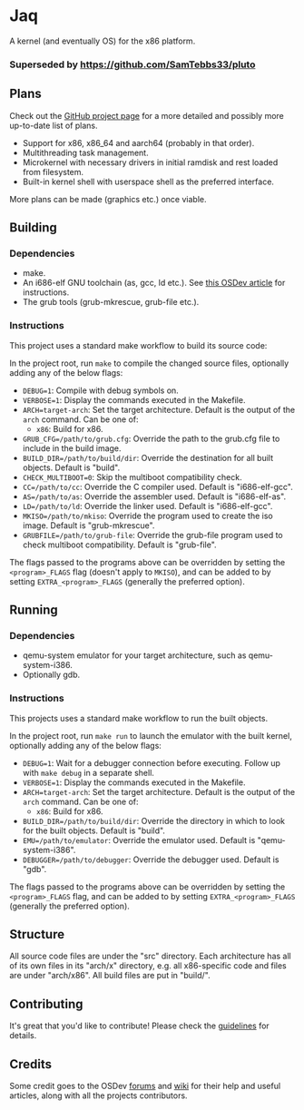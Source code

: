 # Jaq
A kernel (and eventually OS) for the x86 platform.

### Superseded by https://github.com/SamTebbs33/pluto

## Plans
Check out the [GitHub project page](https://github.com/SamTebbs33/jaq/projects/1) for a more detailed and possibly more up-to-date list of plans.

* Support for x86, x86_64 and aarch64 (probably in that order).
* Multithreading task management.
* Microkernel with necessary drivers in initial ramdisk and rest loaded from filesystem.
* Built-in kernel shell with userspace shell as the preferred interface.

More plans can be made (graphics etc.) once viable.

## Building

### Dependencies
* make.
* An i686-elf GNU toolchain (as, gcc, ld etc.). See [this OSDev article](https://wiki.osdev.org/GCC_Cross-Compiler) for instructions.
* The grub tools (grub-mkrescue, grub-file etc.).

### Instructions
This project uses a standard make workflow to build its source code:

In the project root, run `make` to compile the changed source files, optionally adding any of the below flags:
* `DEBUG=1`: Compile with debug symbols on.
* `VERBOSE=1`: Display the commands executed in the Makefile.
* `ARCH=target-arch`: Set the target architecture. Default is the output of the `arch` command. Can be one of:
  * `x86`: Build for x86.
* `GRUB_CFG=/path/to/grub.cfg`: Override the path to the grub.cfg file to include in the build image.
* `BUILD_DIR=/path/to/build/dir`: Override the destination for all built objects. Default is "build".
* `CHECK_MULTIBOOT=0`: Skip the multiboot compatibility check.
* `CC=/path/to/cc`: Override the C compiler used. Default is "i686-elf-gcc".
* `AS=/path/to/as`: Override the assembler used. Default is "i686-elf-as".
* `LD=/path/to/ld`: Override the linker used. Default is "i686-elf-gcc".
* `MKISO=/path/to/mkiso`: Override the program used to create the iso image. Default is "grub-mkrescue".
* `GRUBFILE=/path/to/grub-file`: Override the grub-file program used to check multiboot compatibility. Default is "grub-file".

The flags passed to the programs above can be overridden by setting the `<program>_FLAGS` flag (doesn't apply to `MKISO`), and can be added to by setting `EXTRA_<program>_FLAGS` (generally the preferred option).

## Running

### Dependencies
* qemu-system emulator for your target architecture, such as qemu-system-i386.
* Optionally gdb.

### Instructions
This projects uses a standard make workflow to run the built objects.

In the project root, run `make run` to launch the emulator with the built kernel, optionally adding any of the below flags:
* `DEBUG=1`: Wait for a debugger connection before executing. Follow up with `make debug` in a separate shell.
* `VERBOSE=1`: Display the commands executed in the Makefile.
* `ARCH=target-arch`: Set the target architecture. Default is the output of the `arch` command. Can be one of:
  * `x86`: Build for x86.
* `BUILD_DIR=/path/to/build/dir`: Override the directory in which to look for the built objects. Default is "build".
* `EMU=/path/to/emulator`: Override the emulator used. Default is "qemu-system-i386".
* `DEBUGGER=/path/to/debugger`: Override the debugger used. Default is "gdb".

The flags passed to the programs above can be overridden by setting the `<program>_FLAGS` flag, and can be added to by setting `EXTRA_<program>_FLAGS` (generally the preferred option).

## Structure
All source code files are under the "src" directory. Each architecture has all of its own files in its "arch/x" directory, e.g. all x86-specific code and files are under "arch/x86". All build files are put in "build/".

## Contributing
It's great that you'd like to contribute! Please check the [guidelines](CONTRIBUTING.md) for details.

## Credits
Some credit goes to the OSDev [forums](https://forums.osdev.org) and [wiki](https://wiki.osdev.org) for their help and useful articles, along with all the projects contributors.
